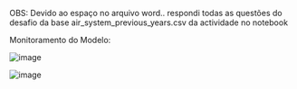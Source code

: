 OBS:  Devido ao espaço no arquivo word..  respondi todas as questões do desafio da base air_system_previous_years.csv  da actividade no  notebook


Monitoramento do Modelo:

![image](https://github.com/user-attachments/assets/2dd7901d-5d06-4f73-87dc-70b15089b722)


![image](https://github.com/user-attachments/assets/309875dc-ccda-4a76-8f4c-4a057b3049c3)






